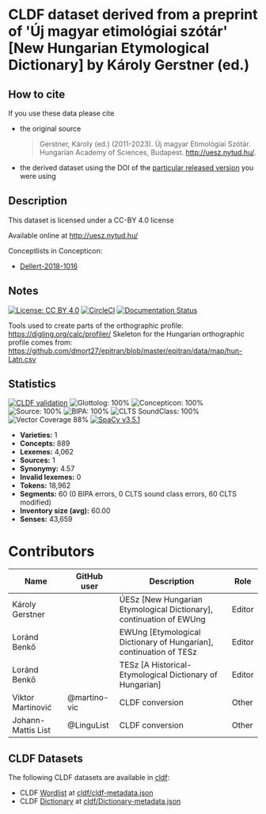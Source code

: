 # CLDF dataset derived from a preprint of 'Új magyar etimológiai szótár' [New Hungarian Etymological Dictionary] by Károly Gerstner (ed.)

## How to cite

If you use these data please cite
- the original source
  > Gerstner, Károly (ed.) (2011-2023). Új magyar Etimológiai Szótár. Hungarian Academy of Sciences, Budapest. http://uesz.nytud.hu/.
- the derived dataset using the DOI of the [particular released version](../../releases/) you were using

## Description


This dataset is licensed under a CC-BY 4.0 license

Available online at http://uesz.nytud.hu/


Conceptlists in Concepticon:
- [Dellert-2018-1016](https://concepticon.clld.org/contributions/Dellert-2018-1016)
## Notes

[![License: CC BY 4.0](https://mirrors.creativecommons.org/presskit/buttons/88x31/svg/by.svg)](https://creativecommons.org/licenses/by/4.0/)
[![CircleCI](https://dl.circleci.com/status-badge/img/gh/LoanpyDataHub/gerstnerhungarian/tree/main.svg?style=svg)](https://dl.circleci.com/status-badge/redirect/gh/LoanpyDataHub/gerstnerhungarian/tree/main)
[![Documentation Status](https://readthedocs.org/projects/gerstnerhungarian/badge/?version=latest)](https://gerstnerhungarian.readthedocs.io/en/latest/?badge=latest)

Tools used to create parts of the orthographic profile: https://digling.org/calc/profiler/
Skeleton for the Hungarian orthographic profile comes from: https://github.com/dmort27/epitran/blob/master/epitran/data/map/hun-Latn.csv



## Statistics


[![CLDF validation](https://github.com/martino-vic/gerstnerhungarian/workflows/CLDF-validation/badge.svg)](https://github.com/martino-vic/gerstnerhungarian/actions?query=workflow%3ACLDF-validation)
![Glottolog: 100%](https://img.shields.io/badge/Glottolog-100%25-brightgreen.svg "Glottolog: 100%")
![Concepticon: 100%](https://img.shields.io/badge/Concepticon-100%25-brightgreen.svg "Concepticon: 100%")
![Source: 100%](https://img.shields.io/badge/Source-100%25-brightgreen.svg "Source: 100%")
![BIPA: 100%](https://img.shields.io/badge/BIPA-100%25-brightgreen.svg "BIPA: 100%")
![CLTS SoundClass: 100%](https://img.shields.io/badge/CLTS%20SoundClass-100%25-brightgreen.svg "CLTS SoundClass: 100%")
![Vector Coverage 88%](https://img.shields.io/badge/Vector_Coverage-88%25-brightgreen)
[![SpaCy v3.5.1](https://img.shields.io/badge/SpaCy-v3.2.0-blue)](https://pypi.org/project/spacy/)

- **Varieties:** 1
- **Concepts:** 889
- **Lexemes:** 4,062
- **Sources:** 1
- **Synonymy:** 4.57
- **Invalid lexemes:** 0
- **Tokens:** 18,962
- **Segments:** 60 (0 BIPA errors, 0 CLTS sound class errors, 60 CLTS modified)
- **Inventory size (avg):** 60.00
- **Senses:** 43,659

# Contributors

Name | GitHub user | Description | Role |
--- | --- | --- | --- |
Károly Gerstner | | ÚESz \[New Hungarian Etymological Dictionary\], continuation of EWUng | Editor |
Loránd Benkő | | EWUng \[Etymological Dictionary of Hungarian\], continuation of TESz | Editor |
Loránd Benkő | | TESz \[A Historical-Etymological Dictionary of Hungarian\] | Editor |
Viktor Martinović | @martino-vic | CLDF conversion | Other
Johann-Mattis List | @LinguList| CLDF conversion | Other




## CLDF Datasets

The following CLDF datasets are available in [cldf](cldf):

- CLDF [Wordlist](https://github.com/cldf/cldf/tree/master/modules/Wordlist) at [cldf/cldf-metadata.json](cldf/cldf-metadata.json)
- CLDF [Dictionary](https://github.com/cldf/cldf/tree/master/modules/Dictionary) at [cldf/Dictionary-metadata.json](cldf/Dictionary-metadata.json)